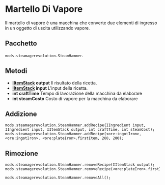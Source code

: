 # Martello Di Vapore

Il martello di vapore è una macchina che converte due elementi di ingresso in un oggetto di uscita utilizzando vapore.

## Pacchetto
`mods.steamagerevolution.SteamHammer`.

## Metodi

- **[IItemStack](/Vanilla/Items/IItemStack/) output** Il risultato della ricetta.
- **[IItemStack](/Vanilla/Items/IItemStack/) input** L'input della ricetta.
- **int craftTime** Tempo di lavorazione della macchina da elaborare
- **int steamCosto** Costo di vapore per la macchina da elaborare

## Addizione

```zenscript
mods.steamagerevolution.SteamHammer.addRecipe(IIngredient input, IIngredient input, IItemStack output, int craftTime, int steamCost);
mods.steamagerevolution.SteamHammer.addRecipe(<ore:ingotIron>, <ore:ingotIron>, <ore:plateIron>.firstItem, 200, 200);
```


## Rimozione

```zenscript
mods.steamagerevolution.SteamHammer.removeRecipe(IItemStack output);
mods.steamagerevolution.SteamHammer.removeRecipe(<ore:plateIron>.firstItem);

mods.steamagerevolution.SteamHammer.removeAll();
```
